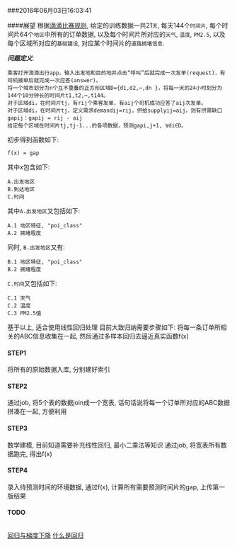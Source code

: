 ###2016年06月03日16:03:41

####展望
根据[滴滴比赛规则](http://research.xiaojukeji.com/competition/detail.action?competitionId=DiTech2016), 给定的训练数据一共21``天``, 每天144个``时间片``, 每个时间片64个``地区``中所有的订单数据, 以及每个时间片所对应的``天气``, ``温度``, ``PM2.5``, 以及每个区域所对应的``基础建设``, 对应某个时间片的``道路拥堵信息``.

___问题定义___:

```
乘客打开滴滴出行app，输入出发地和目的地并点击“呼叫”后就完成一次发单(request)，有司机接单后就完成一次应答(answer)。
将一个城市划分为n个互不重叠的正方形区域D={d1,d2,⋯,dn }，将每一天的24小时划分为144个10分钟长的时间片t1,t2,⋯,t144。
对于区域di，在时间片tj，有rij个乘客发单，有aij个司机成功应答了aij次发单。
对于区域di，在时间片tj，定义需求demandij=rij，供给supplyij=aij，则有供需缺口gapij：gapij = rij - aij
给定每个区域在时间片tj,tj-1...的各项数据，预测gapi,j+1, ∀di∈D。
```

初步得到函数如下:

```
f(x) = gap
```

其中x包含如下:

```
A.出发地区
B.到达地区
C.时间
```

其中``A.出发地区``又包括如下:

```
A.1 地区特征, "poi_class"
A.2 拥堵程度
```

同时, ``B.出发地区``又有:
```
B.1 地区特征, "poi_class"
B.2 拥堵程度
```

``C.时间``又包括如下:

```
C.1 天气
C.2 温度
C.3 PM2.5值
```
基于以上, 适合使用线性回归处理
目前大致归纳需要步骤如下:
将每一条订单所相关的ABC信息收集在一起, 然后通过多样本回归去逼近真实函数f(x)


#### STEP1
将所有的原始数据入库, 分别建好索引

#### STEP2
通过job, 将5个表的数据join成一个宽表, 话句话说将每一个订单所对应的ABC数据拼凑在一起, 方便利用

#### STEP3
数学建模, 目前知道需要补充线性回归, 最小二乘法等知识
通过job, 将宽表所有数据跑完, 得出f(x)

#### STEP4
录入待预测时间的环境数据, 通过f(x), 计算所有需要预测时间片的gap, 上传第一版结果

#### TODO
```

```
[回归与梯度下降](http://www.cnblogs.com/LeftNotEasy/archive/2010/12/05/mathmatic_in_machine_learning_1_regression_and_gradient_descent.html)
[什么是回归](http://www.cnblogs.com/jerrylead/archive/2011/03/05/1971867.html)


